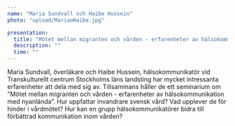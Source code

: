 ```yaml
---
name: "Maria Sundvall och Haibe Hussein"
photo: "upload/MariaoHaibe.jpg" 

presentation:
  title: "Mötet mellan migranten och vården - erfarenheter av hälsokommunikation med nyanlända"
  description: ""
  time: ""
---
```


Maria Sundvall, överläkare och Haibe Hussein, hälsokommunikatör vid Transkulturellt centrum Stockholms läns landsting har mycket intressanta erfarenheter att dela med sig av. Tillsammans håller de ett seminarium om ”Mötet mellan migranten och vården - erfarenheter av hälsokommunikation med nyanlända”. Hur uppfattar invandrare svensk vård? Vad upplever de för hinder i vårdmötet? Hur kan en grupp hälsokommunikatörer bidra till förbättrad kommunikation inom vården?